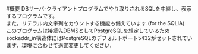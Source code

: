 #概要
DBサーバ-クライアントプログラムでやり取りされるSQLを中継し、表示するプログラムです。  
また，リテラル内文字列をカウントする機能も備えています.(for the SQLIA)  
このプログラムは接続先DBMSとしてPostgreSQLを想定しているためsockaddr_in構造体にはPostgreSQLのデフォルトポート5432がセットされています．環境に合わせて適宜変更してください.  
